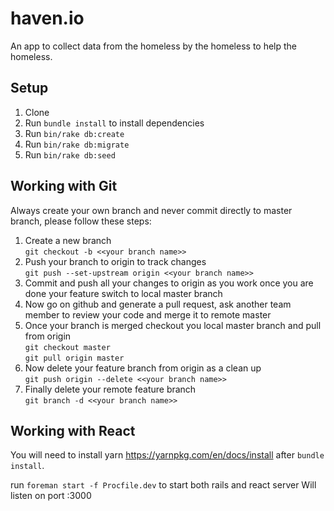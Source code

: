 # haven.io

An app to collect data from the homeless by the homeless to help the homeless.

## Setup
1. Clone
2. Run `bundle install` to install dependencies
3. Run `bin/rake db:create`
4. Run `bin/rake db:migrate`
5. Run `bin/rake db:seed`

## Working with Git
Always create your own branch and never commit directly to master branch, please follow these steps:

1. Create a new branch<br/>
`git checkout -b <<your branch name>>`
2. Push your branch to origin to track changes<br/>
`git push --set-upstream origin <<your branch name>>`
3. Commit and push all your changes to origin as you work once you are done your feature switch to local master branch<br/>
4. Now go on github and generate a pull request, ask another team member to review your code and merge it to remote master
5. Once your branch is merged checkout you local master branch and pull from origin<br/> 
`git checkout master` <br/>
`git pull origin master`
6. Now delete your feature branch from origin as a clean up <br/>
`git push origin --delete <<your branch name>>`
7. Finally delete your remote feature branch <br/>
`git branch -d <<your branch name>>`

## Working with React
You will need to install yarn https://yarnpkg.com/en/docs/install after `bundle install`.

run `foreman start -f Procfile.dev` to start both rails and react server
Will listen on port :3000
